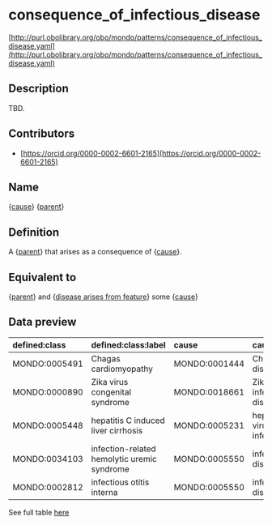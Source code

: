 # consequence_of_infectious_disease 

[http://purl.obolibrary.org/obo/mondo/patterns/consequence_of_infectious_disease.yaml](http://purl.obolibrary.org/obo/mondo/patterns/consequence_of_infectious_disease.yaml)
## Description 

TBD.
## Contributors 
* [https://orcid.org/0000-0002-6601-2165](https://orcid.org/0000-0002-6601-2165) 
## Name 

{[cause](http://purl.obolibrary.org/obo/MONDO_0005550)} {[parent](http://purl.obolibrary.org/obo/MONDO_0000001)}

## Definition 

A {[parent](http://purl.obolibrary.org/obo/MONDO_0000001)} that arises as a consequence of {[cause](http://purl.obolibrary.org/obo/MONDO_0005550)}.

## Equivalent to 

{[parent](http://purl.obolibrary.org/obo/MONDO_0000001)} and {[disease arises from feature](http://purl.obolibrary.org/obo/RO_0004022)} some {[cause](http://purl.obolibrary.org/obo/MONDO_0005550)}

## Data preview 
| defined:class                                | defined:class:label                         | cause                                        | cause:label                   | parent                                       | parent:label              |
|:---------------------------------------------|:--------------------------------------------|:---------------------------------------------|:------------------------------|:---------------------------------------------|:--------------------------|
| MONDO:0005491 | Chagas cardiomyopathy                       | MONDO:0001444 | Chagas disease                | MONDO:0004994 | cardiomyopathy            |
| MONDO:0000890 | Zika virus congenital syndrome              | MONDO:0018661 | Zika virus infectious disease | MONDO:0000839 | congenital abnormality    |
| MONDO:0005448 | hepatitis C induced liver cirrhosis         | MONDO:0005231 | hepatitis C virus infection   | MONDO:0005155 | cirrhosis of liver        |
| MONDO:0034103 | infection-related hemolytic uremic syndrome | MONDO:0005550 | infectious disease            | MONDO:0001549 | hemolytic-uremic syndrome |
| MONDO:0002812 | infectious otitis interna                   | MONDO:0005550 | infectious disease            | MONDO:0002008 | labyrinthitis             |

See full table [here](https://github.com/monarch-initiative/mondo/blob/master/src/patterns/data/matches/consequence_of_infectious_disease.tsv) 
